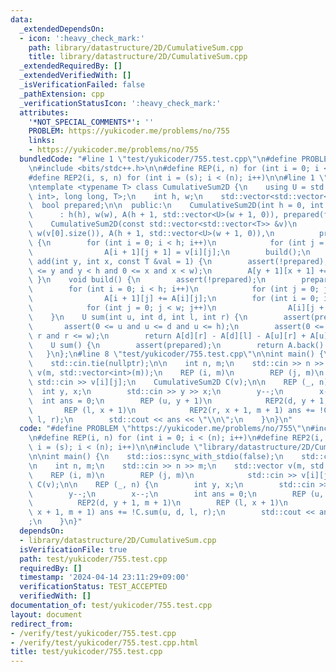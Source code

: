 ```yaml
---
data:
  _extendedDependsOn:
  - icon: ':heavy_check_mark:'
    path: library/datastructure/2D/CumulativeSum.cpp
    title: library/datastructure/2D/CumulativeSum.cpp
  _extendedRequiredBy: []
  _extendedVerifiedWith: []
  _isVerificationFailed: false
  _pathExtension: cpp
  _verificationStatusIcon: ':heavy_check_mark:'
  attributes:
    '*NOT_SPECIAL_COMMENTS*': ''
    PROBLEM: https://yukicoder.me/problems/no/755
    links:
    - https://yukicoder.me/problems/no/755
  bundledCode: "#line 1 \"test/yukicoder/755.test.cpp\"\n#define PROBLEM \"https://yukicoder.me/problems/no/755\"\
    \n#include <bits/stdc++.h>\n\n#define REP(i, n) for (int i = 0; i < (n); i++)\n\
    #define REP2(i, s, n) for (int i = (s); i < (n); i++)\n\n#line 1 \"library/datastructure/2D/CumulativeSum.cpp\"\
    \ntemplate <typename T> class CumulativeSum2D {\n    using U = std::conditional_t<std::is_same_v<T,\
    \ int>, long long, T>;\n    int h, w;\n    std::vector<std::vector<U>> A;\n  \
    \  bool prepared;\n\n  public:\n    CumulativeSum2D(int h = 0, int w = 0)\n  \
    \      : h(h), w(w), A(h + 1, std::vector<U>(w + 1, 0)), prepared(false) {}\n\
    \    CumulativeSum2D(const std::vector<std::vector<T>> &v)\n        : h(v.size()),\
    \ w(v[0].size()), A(h + 1, std::vector<U>(w + 1, 0)),\n          prepared(false)\
    \ {\n        for (int i = 0; i < h; i++)\n            for (int j = 0; j < w; j++)\n\
    \                A[i + 1][j + 1] = v[i][j];\n        build();\n    }\n    void\
    \ add(int y, int x, const T &val = 1) {\n        assert(!prepared);\n        assert(0\
    \ <= y and y < h and 0 <= x and x < w);\n        A[y + 1][x + 1] += val;\n   \
    \ }\n    void build() {\n        assert(!prepared);\n        prepared = true;\n\
    \        for (int i = 0; i < h; i++)\n            for (int j = 0; j <= w; j++)\n\
    \                A[i + 1][j] += A[i][j];\n        for (int i = 0; i <= h; i++)\n\
    \            for (int j = 0; j < w; j++)\n                A[i][j + 1] += A[i][j];\n\
    \    }\n    U sum(int u, int d, int l, int r) {\n        assert(prepared);\n \
    \       assert(0 <= u and u <= d and u <= h);\n        assert(0 <= l and l <=\
    \ r and r <= w);\n        return A[d][r] - A[d][l] - A[u][r] + A[u][l];\n    }\n\
    \    U sum() {\n        assert(prepared);\n        return A.back().back();\n \
    \   }\n};\n#line 8 \"test/yukicoder/755.test.cpp\"\n\nint main() {\n    std::ios::sync_with_stdio(false);\n\
    \    std::cin.tie(nullptr);\n\n    int n, m;\n    std::cin >> n >> m;\n    std::vector\
    \ v(m, std::vector<int>(m));\n    REP (i, m)\n        REP (j, m)\n           \
    \ std::cin >> v[i][j];\n    CumulativeSum2D C(v);\n\n    REP (_, n) {\n      \
    \  int y, x;\n        std::cin >> y >> x;\n        y--;\n        x--;\n      \
    \  int ans = 0;\n        REP (u, y + 1)\n            REP2(d, y + 1, m + 1)\n \
    \       REP (l, x + 1)\n            REP2(r, x + 1, m + 1) ans += !C.sum(u, d,\
    \ l, r);\n        std::cout << ans << \"\\n\";\n    }\n}\n"
  code: "#define PROBLEM \"https://yukicoder.me/problems/no/755\"\n#include <bits/stdc++.h>\n\
    \n#define REP(i, n) for (int i = 0; i < (n); i++)\n#define REP2(i, s, n) for (int\
    \ i = (s); i < (n); i++)\n\n#include \"library/datastructure/2D/CumulativeSum.cpp\"\
    \n\nint main() {\n    std::ios::sync_with_stdio(false);\n    std::cin.tie(nullptr);\n\
    \n    int n, m;\n    std::cin >> n >> m;\n    std::vector v(m, std::vector<int>(m));\n\
    \    REP (i, m)\n        REP (j, m)\n            std::cin >> v[i][j];\n    CumulativeSum2D\
    \ C(v);\n\n    REP (_, n) {\n        int y, x;\n        std::cin >> y >> x;\n\
    \        y--;\n        x--;\n        int ans = 0;\n        REP (u, y + 1)\n  \
    \          REP2(d, y + 1, m + 1)\n        REP (l, x + 1)\n            REP2(r,\
    \ x + 1, m + 1) ans += !C.sum(u, d, l, r);\n        std::cout << ans << \"\\n\"\
    ;\n    }\n}"
  dependsOn:
  - library/datastructure/2D/CumulativeSum.cpp
  isVerificationFile: true
  path: test/yukicoder/755.test.cpp
  requiredBy: []
  timestamp: '2024-04-14 23:11:29+09:00'
  verificationStatus: TEST_ACCEPTED
  verifiedWith: []
documentation_of: test/yukicoder/755.test.cpp
layout: document
redirect_from:
- /verify/test/yukicoder/755.test.cpp
- /verify/test/yukicoder/755.test.cpp.html
title: test/yukicoder/755.test.cpp
---
```

